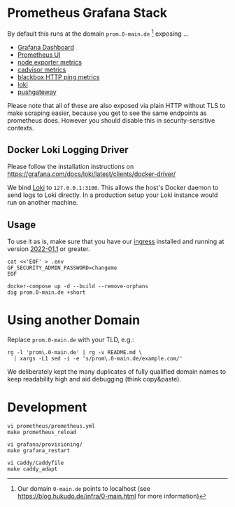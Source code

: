 # Prometheus Grafana Stack
By default this runs at the domain `prom.0-main.de` [^0-main.de] exposing ...

- [Grafana Dashboard](https://grafana.prom.0-main.de/dashboards)
- [Prometheus UI](https://prometheus.prom.0-main.de/targets)
- [node exporter metrics](https://node.prom.0-main.de/metrics)
- [cadvisor metrics](https://cadvisor.prom.0-main.de/metrics)
- [blackbox HTTP ping
  metrics](https://blackbox.prom.0-main.de/probe?module=http_any&target=https://hukudo.de)
- [loki](https://loki.prom.0-main.de/ready)
- [pushgateway](https://pushgateway.prom.0-main.de/)

[^0-main.de]: Our domain `0-main.de` points to localhost (see
              https://blog.hukudo.de/infra/0-main.html for more information)

Please note that all of these are also exposed via plain HTTP without TLS to
make scraping easier, because you get to see the same endpoints as prometheus
does. However you should disable this in security-sensitive contexts.

## Docker Loki Logging Driver
Please follow the installation instructions on
https://grafana.com/docs/loki/latest/clients/docker-driver/

We bind [Loki][] to `127.0.0.1:3100`. This allows the host's Docker daemon to
send logs to Loki directly. In a production setup your Loki instance would run
on another machine.

[Loki]: https://grafana.com/docs/loki/latest/

## Usage
To use it as is, make sure that you have our [ingress][] installed and running 
at version [2022-01.1](https://gitlab.com/hukudo/ingress/-/tags/2022-01.1) or
greater.
```
cat <<'EOF' > .env
GF_SECURITY_ADMIN_PASSWORD=changeme
EOF

docker-compose up -d --build --remove-orphans
dig prom.0-main.de +short
```

[ingress]: https://gitlab.com/hukudo/ingress


# Using another Domain
Replace `prom.0-main.de` with your TLD, e.g.:
```
rg -l 'prom\.0-main.de' | rg -v README.md \
  | xargs -L1 sed -i -e 's/prom\.0-main.de/example.com/'
```

We deliberately kept the many duplicates of fully qualified domain names to
keep readability high and aid debugging (think copy&paste).


# Development
```
vi prometheus/prometheus.yml
make prometheus_reload

vi grafana/provisioning/
make grafana_restart

vi caddy/Caddyfile
make caddy_adapt
```
